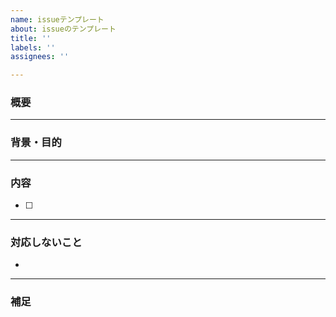 ```yaml
---
name: issueテンプレート
about: issueのテンプレート
title: ''
labels: ''
assignees: ''

---
```


### 概要

---
### 背景・目的

---

### 内容
- [ ] 

---
### 対応しないこと
- 

---
### 補足
